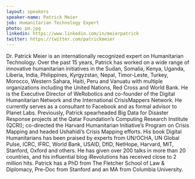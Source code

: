 ```yaml
---
layout: speakers
speaker-name: Patrick Meier
job: Humanitarian Technology Expert
photo: pm.jpg
linkedin: https://www.linkedin.com/in/meierpatrick
twitter: https://twitter.com/patrickmeier
---
```

Dr. Patrick Meier is an internationally recognized expert on Humanitarian Technology. Over the past 15 years, Patrick has worked on a wide range of innovative humanitarian initiatives in the Sudan, Somalia, Kenya, Uganda, Liberia, India, Philippines, Kyrgyzstan, Nepal, Timor-Leste, Turkey, Morocco, Western Sahara, Haiti, Peru and Vanuatu with multiple organizations including the United Nations, Red Cross and World Bank. He is the Executive Director of WeRobotics and co-founder of the Digital Humanitarian Network and the International CrisisMappers Network. He currently serves as a consultant to Facebook and as formal advisor to Planet Labs. Previously, Patrick spearheaded Big Data for Disaster Response projects at the Qatar Foundation’s Computing Research Institute (QCRI); co-directed the Harvard Humanitarian Initiative’s Program on Crisis Mapping and headed Ushahidi’s Crisis Mapping efforts. His book Digital Humanitarians has been praised by experts from UN/OCHA, UN Global Pulse, ICRC, IFRC, World Bank, USAID, DfID, NetHope, Harvard, MIT, Stanford, Oxford and others. He has given over 200 talks in more than 20 countries, and his influential blog iRevolutions has received close to 2 million hits. Patrick has a PhD from The Fletcher School of Law & Diplomacy, Pre-Doc from Stanford and an MA from Columbia University.
